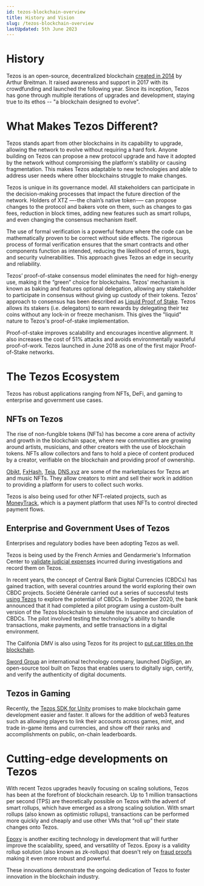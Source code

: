 ```yaml
---
id: tezos-blockchain-overview
title: History and Vision
slug: /tezos-blockchain-overview
lastUpdated: 5th June 2023
---
```


# History

Tezos is an open-source, decentralized blockchain [created in 2014](https://tezos.com/whitepaper.pdf) by Arthur Breitman. It raised awareness and support in 2017 with its crowdfunding and launched the following year. Since its inception, Tezos has gone through multiple iterations of upgrades and development, staying true to its ethos -- "a blockchain designed to evolve".


# What Makes Tezos Different?

Tezos stands apart from other blockchains in its capability to upgrade, allowing the network to evolve without requiring a hard fork. Anyone building on Tezos can propose a new protocol upgrade and have it adopted by the network without compromising the platform's stability or causing fragmentation. This makes Tezos adaptable to new technologies and able to address user needs where other blockchains struggle to make changes.

Tezos is unique in its governance model. All stakeholders can participate in the decision-making processes that impact the future direction of the network. Holders of XTZ —-the chain’s native token-— can propose changes to the protocol and bakers vote on them, such as changes to gas fees, reduction in block times, adding new features such as smart rollups, and even changing the consensus mechanism itself.

The use of formal verification is a powerful feature where the code can be mathematically proven to be correct without side effects. The rigorous process of formal verification ensures that the smart contracts and other components function as intended, reducing the likelihood of errors, bugs, and security vulnerabilities. This approach gives Tezos an edge in security and reliability. 

Tezos’ proof-of-stake consensus model eliminates the need for high-energy use, making it the “green” choice for blockchains. Tezos' mechanism is known as baking and features optional delegation, allowing any stakeholder to participate in consensus without giving up custody of their tokens. Tezos' approach to consensus has been described as [Liquid Proof of Stake](https://medium.com/tezos/liquid-proof-of-stake-aec2f7ef1da7). Tezos allows its stakers \(i.e. delegators\) to earn rewards by delegating their tez coins without any lock-in or freeze mechanism. This gives the "liquid" nature to Tezos's proof-of-stake implementation.

Proof-of-stake improves scalability and encourages incentive alignment. It also increases the cost of 51% attacks and avoids environmentally wasteful proof-of-work. Tezos launched in June 2018 as one of the first major Proof-of-Stake networks.

# The Tezos Ecosystem

Tezos has robust applications ranging from NFTs, DeFi, and gaming to enterprise and government use cases. 

## NFTs on Tezos

The rise of non-fungible tokens (NFTs) has become a core arena of activity and growth in the blockchain space, where new communities are growing around artists, musicians, and other creators with the use of blockchain tokens. NFTs allow collectors and fans to hold a piece of content produced by a creator, verifiable on the blockchain and providing proof of ownership.

[Objkt](https://objkt.com/), [FxHash](https://www.fxhash.xyz/), [Teia](https://teia.art/), [DNS.xyz](https://dns.xyz/) are some of the marketplaces for Tezos art and music NFTs. They allow creators to mint and sell their work in addition to providing a platform for users to collect such works.

Tezos is also being used for other NFT-related projects, such as [MoneyTrack](https://moneytrack.io/), which is a payment platform that uses NFTs to control directed payment flows.

## Enterprise and Government Uses of Tezos

Enterprises and regulatory bodies have been adopting Tezos as well. 

Tezos is being used by the French Armies and Gendarmerie's Information Center to [validate judicial expenses](https://cointelegraph.com/news/french-cybercrime-division-uses-smart-contacts-on-tezos-blockchain) incurred during investigations and record them on Tezos.

In recent years, the concept of Central Bank Digital Currencies (CBDCs) has gained traction, with several countries around the world exploring their own CBDC projects. Société Générale carried out a series of successful tests [using Tezos](https://decrypt.co/112127/societe-generales-crypto-division-lands-regulatory-approval-france) to explore the potential of CBDCs. In September 2020, the bank announced that it had completed a pilot program using a custom-built version of the Tezos blockchain to simulate the issuance and circulation of CBDCs. The pilot involved testing the technology's ability to handle transactions, make payments, and settle transactions in a digital environment.

The Califonia DMV is also using Tezos for its project to [put car titles on the blockchain](https://fortune.com/crypto/2023/01/26/california-announces-dmv-run-blockchain-through-partnership-with-tezos/). 

[Sword Group](https://www.sword-group.com/2020/09/28/sword-launches-tezos-digisign/) an international technology company, launched DigiSign, an open-source tool built on Tezos that enables users to digitally sign, certify, and verify the authenticity of digital documents.


## Tezos in Gaming

Recently, the [Tezos SDK for Unity](https://tezos.com/unity/) promises to make blockchain game development easier and faster. It allows for the addition of web3 features such as allowing players to link their accounts across games, mint, and trade in-game items and currencies, and show off their ranks and accomplishments on public, on-chain leaderboards.


# Cutting-edge developments on Tezos

With recent Tezos upgrades heavily focusing on scaling solutions, Tezos has been at the forefront of blockchain research. Up to 1 million transactions per second (TPS) are theoretically possible on Tezos with the advent of smart rollups, which have emerged as a strong scaling solution. With smart rollups (also known as optimistic rollups), transactions can be performed more quickly and cheaply and use other VMs that “roll up” their state changes onto Tezos.

[Epoxy](https://tarides.com/blog/2022-12-20-how-nomadic-labs-used-multicore-processing-to-create-a-faster-blockchain) is another exciting technology in development that will further improve the scalability, speed, and versatility of Tezos. Epoxy is a validity rollup solution (also known as zk-rollups) that doesn't rely on [fraud proofs](https://medium.com/@cpbuckland88/fraud-proofs-and-virtual-machines-2826a3412099) making it even more robust and powerful.

These innovations demonstrate the ongoing dedication of Tezos to foster innovation in the blockchain industry.
